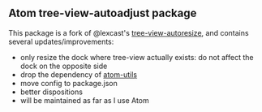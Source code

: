 ## Atom tree-view-autoadjust package

This package is a fork of @lexcast's [tree-view-autoresize](https://github.com/lexcast/tree-view-autoresize), and contains several updates/improvements:
- only resize the dock where tree-view actually exists: do not affect the dock on the opposite side
- drop the dependency of [atom-utils](https://www.npmjs.com/package/atom-utils)
- move config to package.json
- better dispositions
- will be maintained as far as I use Atom
